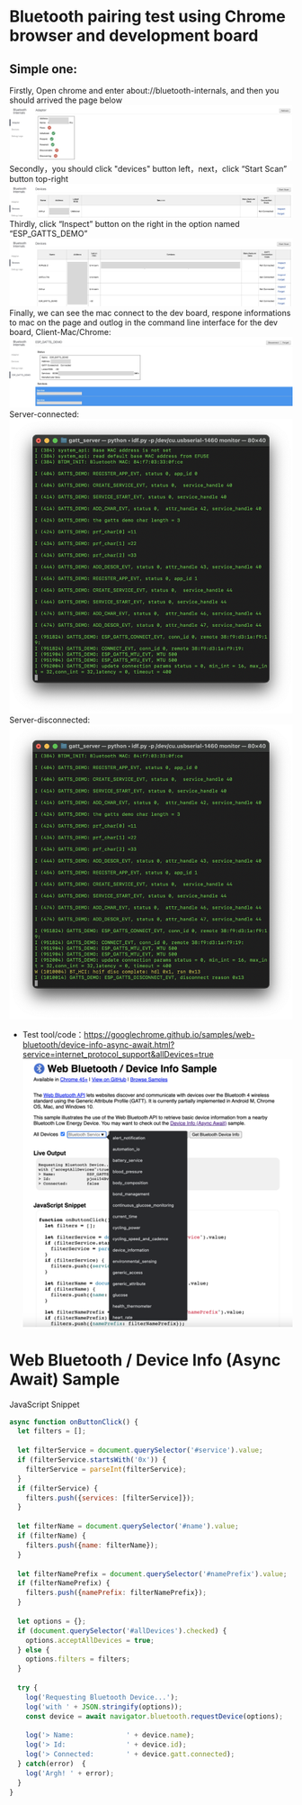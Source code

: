 # Bluetooth pairing test using Chrome browser and development board

## Simple one:

Firstly, Open chrome and enter about://bluetooth-internals, and then you should arrived the page below
![avatar](https://github.com/BlessedChild/TimeTree/blob/main/sources/ota_ble_gatt_server/clickDevices.jpg)
Secondly，you should click "devices" button left，next，click “Start Scan” button top-right
![avatar](https://github.com/BlessedChild/TimeTree/blob/main/sources/ota_ble_gatt_server/clickDevices_1.jpg)
Thirdly, click “Inspect” button on the right in the option named “ESP_GATTS_DEMO”
![avatar](https://github.com/BlessedChild/TimeTree/blob/main/sources/ota_ble_gatt_server/clickDevices_2.jpg)
Finally, we can see the mac connect to the dev board, respone informations to mac on the page and outlog in the command line interface for the dev board, Client-Mac/Chrome:
![avatar](https://github.com/BlessedChild/TimeTree/blob/main/sources/ota_ble_gatt_server/clickDevices_3.jpg)
Server-connected:
![avatar](https://github.com/BlessedChild/TimeTree/blob/main/sources/ota_ble_gatt_server/connected.png)
Server-disconnected:
![avatar](https://github.com/BlessedChild/TimeTree/blob/main/sources/ota_ble_gatt_server/disconnected.png)

* Test tool/code：https://googlechrome.github.io/samples/web-bluetooth/device-info-async-await.html?service=internet_protocol_support&allDevices=true
![avatar](https://github.com/BlessedChild/TimeTree/blob/main/sources/match_dev_device/%E7%A4%BA%E4%BE%8B.png)

# Web Bluetooth / Device Info (Async Await) Sample

JavaScript Snippet
``` js
async function onButtonClick() {
  let filters = [];

  let filterService = document.querySelector('#service').value;
  if (filterService.startsWith('0x')) {
    filterService = parseInt(filterService);
  }
  if (filterService) {
    filters.push({services: [filterService]});
  }

  let filterName = document.querySelector('#name').value;
  if (filterName) {
    filters.push({name: filterName});
  }

  let filterNamePrefix = document.querySelector('#namePrefix').value;
  if (filterNamePrefix) {
    filters.push({namePrefix: filterNamePrefix});
  }

  let options = {};
  if (document.querySelector('#allDevices').checked) {
    options.acceptAllDevices = true;
  } else {
    options.filters = filters;
  }

  try {
    log('Requesting Bluetooth Device...');
    log('with ' + JSON.stringify(options));
    const device = await navigator.bluetooth.requestDevice(options);

    log('> Name:             ' + device.name);
    log('> Id:               ' + device.id);
    log('> Connected:        ' + device.gatt.connected);
  } catch(error)  {
    log('Argh! ' + error);
  }
}
```
